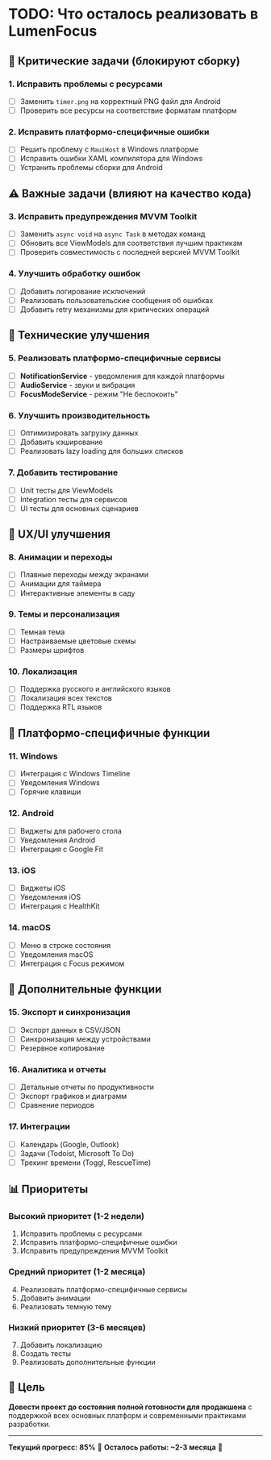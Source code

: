 # TODO: Что осталось реализовать в LumenFocus

## 🚨 Критические задачи (блокируют сборку)

### 1. Исправить проблемы с ресурсами
- [ ] Заменить `timer.png` на корректный PNG файл для Android
- [ ] Проверить все ресурсы на соответствие форматам платформ

### 2. Исправить платформо-специфичные ошибки
- [ ] Решить проблему с `MauiHost` в Windows платформе
- [ ] Исправить ошибки XAML компилятора для Windows
- [ ] Устранить проблемы сборки для Android

## ⚠️ Важные задачи (влияют на качество кода)

### 3. Исправить предупреждения MVVM Toolkit
- [ ] Заменить `async void` на `async Task` в методах команд
- [ ] Обновить все ViewModels для соответствия лучшим практикам
- [ ] Проверить совместимость с последней версией MVVM Toolkit

### 4. Улучшить обработку ошибок
- [ ] Добавить логирование исключений
- [ ] Реализовать пользовательские сообщения об ошибках
- [ ] Добавить retry механизмы для критических операций

## 🔧 Технические улучшения

### 5. Реализовать платформо-специфичные сервисы
- [ ] **NotificationService** - уведомления для каждой платформы
- [ ] **AudioService** - звуки и вибрация
- [ ] **FocusModeService** - режим "Не беспокоить"

### 6. Улучшить производительность
- [ ] Оптимизировать загрузку данных
- [ ] Добавить кэширование
- [ ] Реализовать lazy loading для больших списков

### 7. Добавить тестирование
- [ ] Unit тесты для ViewModels
- [ ] Integration тесты для сервисов
- [ ] UI тесты для основных сценариев

## 🎨 UX/UI улучшения

### 8. Анимации и переходы
- [ ] Плавные переходы между экранами
- [ ] Анимации для таймера
- [ ] Интерактивные элементы в саду

### 9. Темы и персонализация
- [ ] Темная тема
- [ ] Настраиваемые цветовые схемы
- [ ] Размеры шрифтов

### 10. Локализация
- [ ] Поддержка русского и английского языков
- [ ] Локализация всех текстов
- [ ] Поддержка RTL языков

## 📱 Платформо-специфичные функции

### 11. Windows
- [ ] Интеграция с Windows Timeline
- [ ] Уведомления Windows
- [ ] Горячие клавиши

### 12. Android
- [ ] Виджеты для рабочего стола
- [ ] Уведомления Android
- [ ] Интеграция с Google Fit

### 13. iOS
- [ ] Виджеты iOS
- [ ] Уведомления iOS
- [ ] Интеграция с HealthKit

### 14. macOS
- [ ] Меню в строке состояния
- [ ] Уведомления macOS
- [ ] Интеграция с Focus режимом

## 🚀 Дополнительные функции

### 15. Экспорт и синхронизация
- [ ] Экспорт данных в CSV/JSON
- [ ] Синхронизация между устройствами
- [ ] Резервное копирование

### 16. Аналитика и отчеты
- [ ] Детальные отчеты по продуктивности
- [ ] Экспорт графиков и диаграмм
- [ ] Сравнение периодов

### 17. Интеграции
- [ ] Календарь (Google, Outlook)
- [ ] Задачи (Todoist, Microsoft To Do)
- [ ] Трекинг времени (Toggl, RescueTime)

## 📊 Приоритеты

### Высокий приоритет (1-2 недели)
1. Исправить проблемы с ресурсами
2. Исправить платформо-специфичные ошибки
3. Исправить предупреждения MVVM Toolkit

### Средний приоритет (1-2 месяца)
4. Реализовать платформо-специфичные сервисы
5. Добавить анимации
6. Реализовать темную тему

### Низкий приоритет (3-6 месяцев)
7. Добавить локализацию
8. Создать тесты
9. Реализовать дополнительные функции

## 🎯 Цель

**Довести проект до состояния полной готовности для продакшена** с поддержкой всех основных платформ и современными практиками разработки.

---

**Текущий прогресс: 85%** 🎊
**Осталось работы: ~2-3 месяца** 📅
